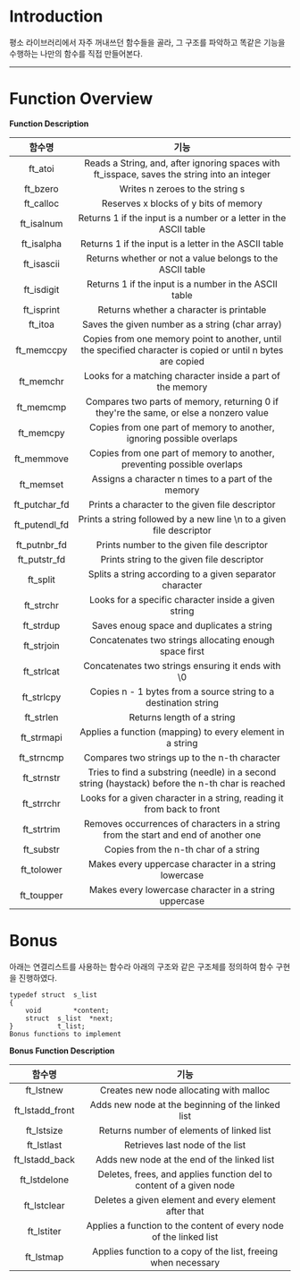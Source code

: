 # Introduction
평소 라이브러리에서 자주 꺼내쓰던 함수들을 골라, 그 구조를 파악하고 똑같은 기능을 수행하는 나만의 함수를 직접 만들어본다. 

-------------------------


# Function Overview

**Function	Description**

|               함수명               |                                       기능                                   |
| :---------------------------------: | :--------------------------------------------------------------------------: |
|   ft_atoi  | 	Reads a String, and, after ignoring spaces with ft_isspace, saves the string into an integer  |   
|   ft_bzero  | 	 Writes n zeroes to the string s  | 
|   ft_calloc  |   Reserves x blocks of y bits of memory  | 
|   ft_isalnum  | 	Returns 1 if the input is a number or a letter in the ASCII table  | 
|   ft_isalpha  | 	Returns 1 if the input is a letter in the ASCII table  | 
|   ft_isascii  | 	Returns whether or not a value belongs to the ASCII table  | 
|   ft_isdigit  | 	Returns 1 if the input is a number in the ASCII table  | 
|   ft_isprint  | 	Returns whether a character is printable  | 
|   ft_itoa  | 	Saves the given number as a string (char array)  | 
|   ft_memccpy  | 	Copies from one memory point to another, until the specified character is copied or until n bytes are copied  | 
|   ft_memchr  | 	Looks for a matching character inside a part of the memory  | 
|   ft_memcmp  | 	Compares two parts of memory, returning 0 if they're the same, or else a nonzero value  | 
|   ft_memcpy  | 	Copies from one part of memory to another, ignoring possible overlaps  | 
|   ft_memmove  | 	Copies from one part of memory to another, preventing possible overlaps  | 
|   ft_memset  | 	Assigns a character n times to a part of the memory  | 
|   ft_putchar_fd  | 	Prints a character to the given file descriptor  | 
|   ft_putendl_fd  | 	 Prints a string followed by a new line \n to a given file descriptor  | 
|   ft_putnbr_fd  | 	Prints number to the given file descriptor  | 
|   ft_putstr_fd  | 	Prints string to the given file descriptor  | 
|   ft_split  | 	Splits a string according to a given separator character  | 
|   ft_strchr  | 	 Looks for a specific character inside a given string  | 
|   ft_strdup  | 	Saves enoug space and duplicates a string  | 
|   ft_strjoin  | 	 Concatenates two strings allocating enough space first  | 
|   ft_strlcat  | 	 Concatenates two strings ensuring it ends with \0  | 
|   ft_strlcpy  | 	Copies n - 1 bytes from a source string to a destination string  | 
|   ft_strlen  | 	Returns length of a string  | 
|   ft_strmapi  | 	Applies a function (mapping) to every element in a string  | 
|   ft_strncmp  | 	Compares two strings up to the n-th character  |
|   ft_strnstr  | 	Tries to find a substring (needle) in a second string (haystack) before the n-th char is reached  | 
|   ft_strrchr  |	Looks for a given character in a string, reading it from back to front  | 
|   ft_strtrim  |	Removes occurrences of characters in a string from the start and end of another one  | 
|   ft_substr  |	Copies from the n-th char of a string  | 
|    ft_tolower  |	Makes every uppercase character in a string lowercase  | 
|    ft_toupper  |	Makes every lowercase character in a string uppercase  | 

 
# Bonus

아래는 연결리스트를 사용하는 함수라 아래의 구조와 같은 구조체를 정의하여 함수 구현을 진행하였다.

```
typedef	struct	s_list
{
	void		*content;
	struct	s_list	*next;
}			t_list;
Bonus functions to implement
```

**Bonus Function	Description**

|               함수명               |                                       기능                                   |
| :---------------------------------: | :--------------------------------------------------------------------------: |
|  ft_lstnew  |  Creates new node allocating with malloc  |
|  ft_lstadd_front  |	Adds new node at the beginning of the linked list  |
|  ft_lstsize  |	Returns number of elements of linked list  |
|  ft_lstlast  |	Retrieves last node of the list  |
|  ft_lstadd_back  |	Adds new node at the end of the linked list  |
|  ft_lstdelone  |	Deletes, frees, and applies function del to content of a given node  |
|  ft_lstclear  |	Deletes a given element and every element after that  |
|  ft_lstiter  |	Applies a function to the content of every node of the linked list  |
|  ft_lstmap  |	Applies function to a copy of the list, freeing when necessary  |
